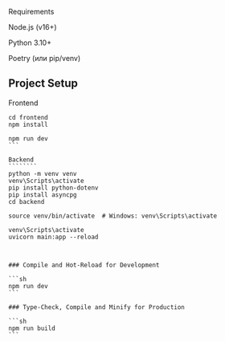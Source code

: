 Requirements

Node.js (v16+)

Python 3.10+

Poetry (или pip/venv)




## Project Setup

Frontend
`````````
cd frontend
npm install

npm run dev
```

Backend
````````
python -m venv venv
venv\Scripts\activate
pip install python-dotenv
pip install asyncpg
cd backend

source venv/bin/activate  # Windows: venv\Scripts\activate

venv\Scripts\activate
uvicorn main:app --reload



### Compile and Hot-Reload for Development

```sh
npm run dev
```

### Type-Check, Compile and Minify for Production

```sh
npm run build
```
